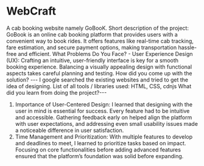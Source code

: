 # WebCraft
A cab booking website namely GoBooK.
Short description of the project:
GoBook is an online cab booking platform that provides users with a convenient way to book rides. It offers features like real-time cab tracking, fare estimation, and secure payment options, making transportation hassle-free and efficient.
What Problems Do You Face? - User Experience Design (UX): Crafting an intuitive, user-friendly interface is key for a smooth booking experience. Balancing a visually appealing design with functional aspects takes careful planning and testing.
How did you come up with the solution? --- I google searched the existing websites and tried to get the idea of designing.
List of all tools / libraries used: HTML, CSS, cdnjs
What did you learn from doing the project?---
1) Importance of User-Centered Design: I learned that designing with the user in mind is essential for success. Every feature had to be intuitive and accessible. Gathering feedback early on helped align the platform with user expectations, and addressing even small usability issues made a noticeable difference in user satisfaction.
2) Time Management and Prioritization: With multiple features to develop and deadlines to meet, I learned to prioritize tasks based on impact. Focusing on core functionalities before adding advanced features ensured that the platform’s foundation was solid before expanding.

